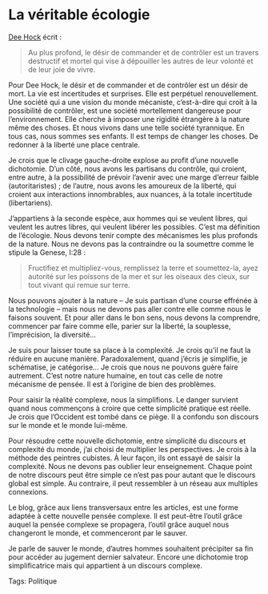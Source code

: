 # La véritable écologie

[Dee Hock](/2006/07/18/chaordic-age/) écrit :

> Au plus profond, le désir de commander et de contrôler est un travers destructif et mortel qui vise à dépouiller les autres de leur volonté et de leur joie de vivre.

Pour Dee Hock, le désir et de commander et de contrôler est un désir de mort. La vie est incertitudes et surprises. Elle est perpétuel renouvellement. Une société qui a une vision du monde mécaniste, c’est-à-dire qui croit à la possibilité de contrôler, est une société mortellement dangereuse pour l’environnement. Elle cherche à imposer une rigidité étrangère à la nature même des choses. Et nous vivons dans une telle société tyrannique. En tous cas, nous sommes ses enfants. Il est temps de changer les choses. De redonner à la liberté une place centrale.

Je crois que le clivage gauche-droite explose au profit d’une nouvelle dichotomie. D’un côté, nous avons les partisans du contrôle, qui croient, entre autre, à la possibilité de prévoir l’avenir avec une marge d’erreur faible (autoritaristes) ; de l’autre, nous avons les amoureux de la liberté, qui croient aux interactions innombrables, aux nuances, à la totale incertitude (libertariens).

J’appartiens à la seconde espèce, aux hommes qui se veulent libres, qui veulent les autres libres, qui veulent libérer les possibles. C’est ma définition de l’écologie. Nous devons tenir compte des mécanismes les plus profonds de la nature. Nous ne devons pas la contraindre ou la soumettre comme le stipule la Genese, I:28 :

> Fructifiez et multipliez-vous, remplissez la terre et soumettez-la, ayez autorité sur les poissons de la mer et sur les oiseaux des cieux, sur tout vivant qui remue sur terre.

Nous pouvons ajouter à la nature – Je suis partisan d’une course effrénée à la technologie – mais nous ne devons pas aller contre elle comme nous le faisons souvent. Et pour aller dans le bon sens, nous devons la comprendre, commencer par faire comme elle, parier sur la liberté, la souplesse, l’imprécision, la diversité…

Je suis pour laisser toute sa place à la complexité. Je crois qu’il ne faut la réduire en aucune manière. Paradoxalement, quand j’écris je simplifie, je schématise, je catégorise… Je crois que nous ne pouvons guère faire autrement. C’est notre nature humaine, en tout cas celle de notre mécanisme de pensée. Il est à l’origine de bien des problèmes.

Pour saisir la réalité complexe, nous la simplifions. Le danger survient quand nous commençons à croire que cette simplicité pratique est réelle. Je crois que l’Occident est tombé dans ce piège. Il a confondu son discours sur le monde et le monde lui-même.

Pour résoudre cette nouvelle dichotomie, entre simplicité du discours et complexité du monde, j’ai choisi de multiplier les perspectives. Je crois à la méthode des peintres cubistes. À leur façon, ils ont essayé de saisir la complexité. Nous ne devons pas oublier leur enseignement. Chaque point de notre discours peut être simple ce n’est pas pour autant que le discours global est simple. Au contraire, il peut ressembler à un réseau aux multiples connexions.

Le blog, grâce aux liens transversaux entre les articles, est une forme adaptée à cette nouvelle pensée complexe. Il est peut-être l’outil grâce auquel la pensée complexe se propagera, l’outil grâce auquel nous changeront le monde, et commenceront par le sauver.

Je parle de sauver le monde, d’autres hommes souhaitent précipiter sa fin pour accéder au jugement dernier salvateur. Encore une dichotomie trop simplificatrice mais qui appartient à un discours complexe.

Tags: Politique